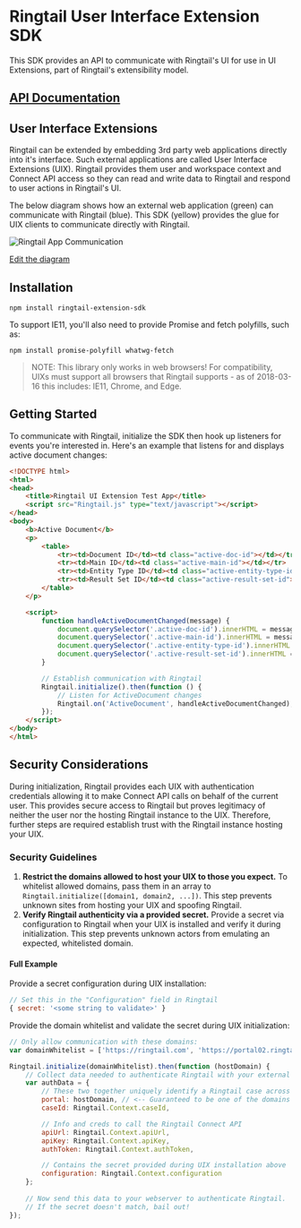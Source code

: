 # Ringtail User Interface Extension SDK
This SDK provides an API to communicate with Ringtail's UI for use in UI Extensions, part of Ringtail's extensibility model.

## [API Documentation](API.md)

## User Interface Extensions
Ringtail can be extended by embedding 3rd party web applications directly into it's interface. Such external applications are called User Interface Extensions (UIX). Ringtail provides them user and workspace context and Connect API access so they can read and write data to Ringtail and respond to user actions in Ringtail's UI.

The below diagram shows how an external web application (green) can communicate with Ringtail (blue). This SDK (yellow) provides the glue for UIX clients to communicate directly with Ringtail.

![Ringtail App Communication](https://docs.google.com/drawings/d/e/2PACX-1vQaelod9Flf14CCSyP4MhR4Qznl6n_0EllVzdNiB5gnvsdsYqO5bcwMbTphlMZUbr7tgKqqniZ0HuOx/pub?w=572&h=272)

[Edit the diagram](https://docs.google.com/drawings/d/19RsszUNRVVsDDBWSVHs8ffEncUDB66Hi78pgaAGGkhQ/edit?usp=sharing)

## Installation
`npm install ringtail-extension-sdk`

To support IE11, you'll also need to provide Promise and fetch polyfills, such as:

`npm install promise-polyfill whatwg-fetch`

> NOTE: This library only works in web browsers! For compatibility, UIXs must support all browsers that Ringtail supports - as of 2018-03-16 this includes: IE11, Chrome, and Edge.

## Getting Started
To communicate with Ringtail, initialize the SDK then hook up listeners for events you're interested in. Here's an example that listens for and displays active document changes:

```html
<!DOCTYPE html>
<html>
<head>
    <title>Ringtail UI Extension Test App</title>
    <script src="Ringtail.js" type="text/javascript"></script>
</head>
<body>
    <b>Active Document</b>
    <p>
        <table>
            <tr><td>Document ID</td><td class="active-doc-id"></td></tr>
            <tr><td>Main ID</td><td class="active-main-id"></td></tr>
            <tr><td>Entity Type ID</td><td class="active-entity-type-id"></td></tr>
            <tr><td>Result Set ID</td><td class="active-result-set-id"></td></tr>
        </table>
    </p>

    <script>
        function handleActiveDocumentChanged(message) {
            document.querySelector('.active-doc-id').innerHTML = message.data.documentId;
            document.querySelector('.active-main-id').innerHTML = message.data.mainId;
            document.querySelector('.active-entity-type-id').innerHTML = message.data.entityTypeId;
            document.querySelector('.active-result-set-id').innerHTML = message.data.resultSetId;
        }

        // Establish communication with Ringtail
        Ringtail.initialize().then(function () {
            // Listen for ActiveDocument changes
            Ringtail.on('ActiveDocument', handleActiveDocumentChanged);
        });
    </script>
</body>
</html>
```

## Security Considerations
During initialization, Ringtail provides each UIX with authentication credentials allowing it to make Connect API calls on behalf of the current user. This provides secure access to Ringtail but proves legitimacy of neither the user nor the hosting Ringtail instance to the UIX. Therefore, further steps are required establish trust with the Ringtail instance hosting your UIX.

### Security Guidelines

1. __Restrict the domains allowed to host your UIX to those you expect.__ To whitelist allowed domains, pass them in an array to `Ringtail.initialize([domain1, domain2, ...])`. This step prevents unknown sites from hosting your UIX and spoofing Ringtail.
1. __Verify Ringtail authenticity via a provided secret.__ Provide a secret via configuration to Ringtail when your UIX is installed and verify it during initialization. This step prevents unknown actors from emulating an expected, whitelisted domain.

#### Full Example
Provide a secret configuration during UIX installation:
```js
// Set this in the "Configuration" field in Ringtail
{ secret: '<some string to validate>' }
```

Provide the domain whitelist and validate the secret during UIX initialization:
```js
// Only allow communication with these domains:
var domainWhitelist = ['https://ringtail.com', 'https://portal02.ringtail.com'];

Ringtail.initialize(domainWhitelist).then(function (hostDomain) {
    // Collect data needed to authenticate Ringtail with your external UIX server
    var authData = {
        // These two together uniquely identify a Ringtail case across portals
        portal: hostDomain, // <-- Guaranteed to be one of the domains in domainWhitelist
        caseId: Ringtail.Context.caseId,

        // Info and creds to call the Ringtail Connect API
        apiUrl: Ringtail.Context.apiUrl,
        apiKey: Ringtail.Context.apiKey,
        authToken: Ringtail.Context.authToken,

        // Contains the secret provided during UIX installation above
        configuration: Ringtail.Context.configuration
    };
    
    // Now send this data to your webserver to authenticate Ringtail.
    // If the secret doesn't match, bail out!
});